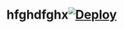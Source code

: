# hfghdfghx[![Deploy](https://www.herokucdn.com/deploy/button.png)](https://dashboard.heroku.com/new?template=https://github.com/wanhdegsd/hfghdfghx)
